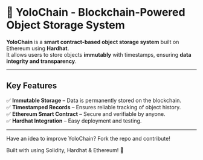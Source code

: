 # 🔗 YoloChain - Blockchain-Powered Object Storage System
**YoloChain** is a **smart contract-based object storage system** built on Ethereum using **Hardhat**.  
It allows users to store objects **immutably** with timestamps, ensuring **data integrity and transparency**.  

---

## **Key Features**
✅ **Immutable Storage** – Data is permanently stored on the blockchain.  
✅ **Timestamped Records** – Ensures reliable tracking of object history.  
✅ **Ethereum Smart Contract** – Secure and verifiable by anyone.  
✅ **Hardhat Integration** – Easy deployment and testing.  

---
 Have an idea to improve YoloChain? Fork the repo and contribute!
 
 Built with using Solidity, Hardhat & Ethereum! 🚀
